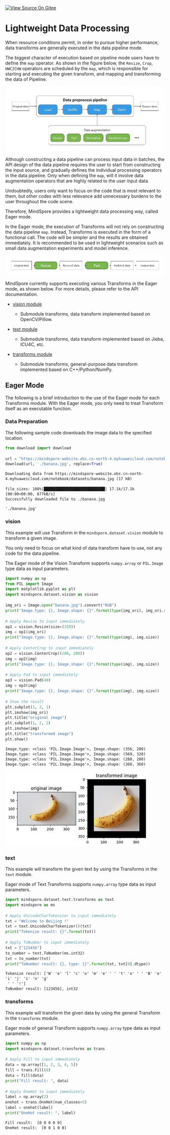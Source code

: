 [![View Source On Gitee](https://mindspore-website.obs.cn-north-4.myhuaweicloud.com/website-images/master/resource/_static/logo_source_en.svg)](https://gitee.com/mindspore/docs/blob/master/tutorials/source_en/advanced/dataset/eager.md)

# Lightweight Data Processing

When resource conditions permit, in order to pursue higher performance, data transforms are generally executed in the data pipeline mode.

The biggest character of execution based on pipeline mode users have to define the `map` operator. As shown in the figure below, the `Resize`, `Crop`, `HWC2CHW` operators are scheduled by the `map`, which is responsible for starting and executing the given transform, and mapping and transforming the data of Pipeline.

![pipelinemode1](./images/pipeline_mode_en.jpeg)

Although constructing a data pipeline can process input data in batches, the API design of the data pipeline requires the user to start from constructing the input source, and gradually defines the individual processing operators in the data pipeline. Only when defining the `map`, will it involve data augmentation operators that are highly related to the user input data.

Undoubtedly, users only want to focus on the code that is most relevant to them, but other codes with less relevance add unnecessary burdens to the user throughout the code scene.

Therefore, MindSpore provides a lightweight data processing way, called Eager mode.

In the Eager mode, the execution of Transforms will not rely on constructing the data pipeline `map`. Instead, Transforms is executed in the form of a functional call. The code will be simpler and the results are obtained immediately. It is recommended to be used in lightweight scenarios such as small data augmentation experiments and model inference.

![eagermode1](./images/eager_mode_en.jpeg)

MindSpore currently supports executing various Transforms in the Eager mode, as shown below. For more details, please refer to the API documentation.

- [vision module](https://mindspore.cn/docs/en/master/api_python/mindspore.dataset.transforms.html#module-mindspore.dataset.vision)

    - Submodule transforms, data transform implemented based on OpenCV/Pillow.

- [text module](https://mindspore.cn/docs/en/master/api_python/mindspore.dataset.transforms.html#module-mindspore.dataset.text)

    - Submodule transforms, data transform implemented based on Jieba, ICU4C, etc.

- [transforms module](https://www.mindspore.cn/docs/en/master/api_python/mindspore.dataset.transforms.html)

    - Submodule transforms, general-purpose data transform implemented based on C++/Python/NumPy.

## Eager Mode

The following is a brief introduction to the use of the Eager mode for each Transforms module. With the Eager mode, you only need to treat Transform itself as an executable function.

### Data Preparation

The following sample code downloads the image data to the specified location.

```python
from download import download

url = "https://mindspore-website.obs.cn-north-4.myhuaweicloud.com/notebook/datasets/banana.jpg"
download(url, './banana.jpg', replace=True)
```

```text
Downloading data from https://mindspore-website.obs.cn-north-4.myhuaweicloud.com/notebook/datasets/banana.jpg (17 kB)

file_sizes: 100%|███████████████████████████| 17.1k/17.1k [00:00<00:00, 677kB/s]
Successfully downloaded file to ./banana.jpg
```

```text
'./banana.jpg'
```

### vision

This example will use Transform in the `mindspore.dataset.vision` module to transform a given image.

You only need to focus on what kind of data transform have to use, not any code for the data pipeline.

The Eager mode of the Vision Transform supports `numpy.array` or `PIL.Image` type data as input parameters.

```python
import numpy as np
from PIL import Image
import matplotlib.pyplot as plt
import mindspore.dataset.vision as vision

img_ori = Image.open("banana.jpg").convert("RGB")
print("Image.type: {}, Image.shape: {}".format(type(img_ori), img_ori.size))

# Apply Resize to input immediately
op1 = vision.Resize(size=(320))
img = op1(img_ori)
print("Image.type: {}, Image.shape: {}".format(type(img), img.size))

# Apply CenterCrop to input immediately
op2 = vision.CenterCrop((280, 280))
img = op2(img)
print("Image.type: {}, Image.shape: {}".format(type(img), img.size))

# Apply Pad to input immediately
op3 = vision.Pad(40)
img = op3(img)
print("Image.type: {}, Image.shape: {}".format(type(img), img.size))

# Show the result
plt.subplot(1, 2, 1)
plt.imshow(img_ori)
plt.title("original image")
plt.subplot(1, 2, 2)
plt.imshow(img)
plt.title("transformed image")
plt.show()
```

```text
Image.type: <class 'PIL.Image.Image'>, Image.shape: (356, 200)
Image.type: <class 'PIL.Image.Image'>, Image.shape: (569, 320)
Image.type: <class 'PIL.Image.Image'>, Image.shape: (280, 280)
Image.type: <class 'PIL.Image.Image'>, Image.shape: (360, 360)
```

![eager_mode](./images/eager_mode.png)

### text

This example will transform the given text by using the Transforms in the `text` module.

Eager mode of Text Transforms supports `numpy.array` type data as input parameters.

```python
import mindspore.dataset.text.transforms as text
import mindspore as ms

# Apply UnicodeCharTokenizer to input immediately
txt = "Welcome to Beijing !"
txt = text.UnicodeCharTokenizer()(txt)
print("Tokenize result: {}".format(txt))

# Apply ToNumber to input immediately
txt = ["123456"]
to_number = text.ToNumber(ms.int32)
txt = to_number(txt)
print("ToNumber result: {}, type: {}".format(txt, txt[0].dtype))
```

```text
Tokenize result: ['W' 'e' 'l' 'c' 'o' 'm' 'e' ' ' 't' 'o' ' ' 'B' 'e' 'i' 'j' 'i' 'n' 'g'
 ' ' '!']
ToNumber result: [123456], int32
```

### transforms

This example will transform the given data by using the general Transform in the `transforms` module.

Eager mode of general Transform supports `numpy.array` type data as input parameters.

```python
import numpy as np
import mindspore.dataset.transforms as trans

# Apply Fill to input immediately
data = np.array([1, 2, 3, 4, 5])
fill = trans.Fill(0)
data = fill(data)
print("Fill result: ", data)

# Apply OneHot to input immediately
label = np.array(2)
onehot = trans.OneHot(num_classes=5)
label = onehot(label)
print("OneHot result: ", label)
```

```text
Fill result:  [0 0 0 0 0]
OneHot result:  [0 0 1 0 0]
```
